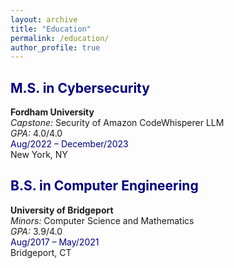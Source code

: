 ```yaml
---
layout: archive
title: "Education"
permalink: /education/
author_profile: true
---
```


## <span style="color: navy;">M.S. in Cybersecurity</span>
<div class="education-entry">
    <div class="left-column">
        <strong>Fordham University</strong> <br>
        <em>Capstone: </em> Security of Amazon CodeWhisperer LLM <br>
        <em>GPA:</em> 4.0/4.0
    </div>
    <div class="right-column">
     <span style="color: navy;">Aug/2022 – December/2023 </span> <br>
        New York, NY
    </div>
</div>

<!-- <span style="color: navy;">GPA:</span> 4.0 ## B.S. in Computer Engineering-->

##  <span style="color: navy;">B.S. in Computer Engineering</span>
<div class="education-entry">
    <div class="left-column">
        <strong>University of Bridgeport</strong> <br>
        <em>Minors:</em> Computer Science and Mathematics <br>
        <em>GPA:</em> 3.9/4.0
    </div>
    <div class="right-column">
        <span style="color: navy;">Aug/2017 – May/2021</span>  <br>
        Bridgeport, CT
    </div>
</div>
